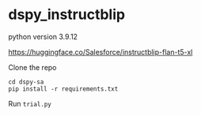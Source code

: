 # dspy_instructblip

python version 3.9.12

https://huggingface.co/Salesforce/instructblip-flan-t5-xl

Clone the repo

``` 
cd dspy-sa
pip install -r requirements.txt
```

Run `trial.py`
